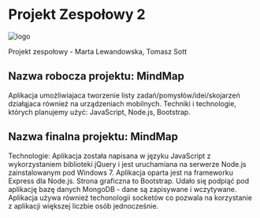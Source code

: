 Projekt Zespołowy 2
==
![logo](../master/public/img/logo.png)


Projekt zespołowy - Marta Lewandowska, Tomasz Sott

<h2> Nazwa robocza projektu: MindMap </h2>
Aplikacja umożliwiajaca tworzenie listy zadań/pomysłów/idei/skojarzeń działąjaca również na urządzeniach mobilnych.
Techniki i technologie, których planujemy użyć: JavaScript, Node.js, Bootstrap.

<h2> Nazwa finalna projektu: MindMap </h2>
Technologie: Aplikacja została napisana w języku JavaScript z wykorzystaniem biblioteki jQuery i jest uruchamiana na serwerze Node.js zainstalowanym pod Windows 7. Aplikacja oparta jest na frameworku Express dla Node.js. Strona graficzna to Bootstrap. Udało się podpiąć pod aplikację bazę danych MongoDB - dane są zapisywane i wczytywane. Aplikacja używa również techonologii socketów co pozwala na korzystanie z aplikacji większej liczbie osób jednocześnie.

